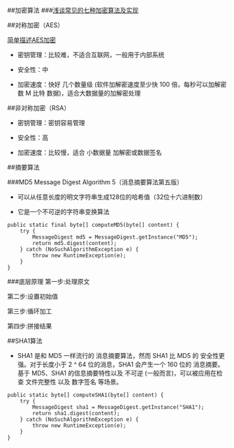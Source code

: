 ##加密算法
###[浅谈常见的七种加密算法及实现](https://blog.csdn.net/baidu_22254181/article/details/82594072)


##对称加密（AES）

[简单描述AES加密](https://blog.csdn.net/g5g5t9/article/details/79804780)

- 密钥管理：比较难，不适合互联网，一般用于内部系统

- 安全性：中

- 加密速度：快好 几个数量级 (软件加解密速度至少快 100 倍，每秒可以加解密数 M 比特 数据)，适合大数据量的加解密处理

##非对称加密（RSA）

- 密钥管理：密钥容易管理

- 安全性：高

- 加密速度：比较慢，适合 小数据量 加解密或数据签名

##摘要算法

###MD5
Message Digest Algorithm 5（消息摘要算法第五版）

- 可以从任意长度的明文字符串生成128位的哈希值（32位十六进制数）

- 它是一个不可逆的字符串变换算法

```
public static final byte[] computeMD5(byte[] content) {
    try {
        MessageDigest md5 = MessageDigest.getInstance("MD5");
        return md5.digest(content);
    } catch (NoSuchAlgorithmException e) {
        throw new RuntimeException(e);
    }
}
```

###底层原理
第一步:处理原文 

第二步:设置初始值

第三步:循环加工  

第四步:拼接结果

##SHA1算法

- SHA1 是和 MD5 一样流行的 消息摘要算法，然而 SHA1 比 MD5 的 安全性更强。对于长度小于 2 ^ 64 位的消息，SHA1 会产生一个 160 位的 消息摘要。基于 MD5、SHA1 的信息摘要特性以及 不可逆 (一般而言)，可以被应用在检查 文件完整性 以及 数字签名 等场景。

```
public static byte[] computeSHA1(byte[] content) {
    try {
        MessageDigest sha1 = MessageDigest.getInstance("SHA1");
        return sha1.digest(content);
    } catch (NoSuchAlgorithmException e) {
        throw new RuntimeException(e);
    }
}
```

